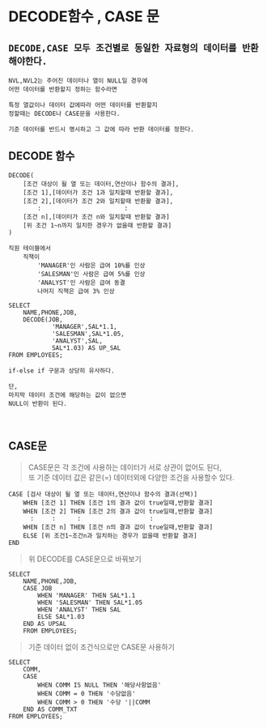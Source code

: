 # DECODE함수 , CASE 문

## `DECODE,CASE 모두 조건별로 동일한 자료형의 데이터를 반환해야한다.`

```
NVL,NVL2는 주어진 데이터나 열이 NULL일 경우에
어떤 데이터를 반환할지 정하는 함수라면

특정 열값이나 데이터 값에따라 어떤 데이터를 반환할지
정할때는 DECODE나 CASE문을 사용한다.

기준 데이터를 반드시 명시하고 그 값에 따라 반환 데이터를 정한다.
```

## DECODE 함수
```
DECODE(
    [조건 대상이 될 열 또는 데이터,연산이나 함수의 결과],
    [조건 1],[데이터가 조건 1과 일치할때 반환할 결과],
    [조건 2],[데이터가 조건 2와 일치할때 반환활 결과],
        :                       :
    [조건 n],[데이터가 조건 n와 일치할때 반환할 결과]
    [위 조건 1~n까지 일치한 경우가 없을때 반환할 결과]
)
```
```
직원 테이블에서 
    직책이
        'MANAGER'인 사람은 급여 10%를 인상
        'SALESMAN'인 사람은 급여 5%를 인상
        'ANALYST'인 사람은 급여 동결
        나머지 직책은 급여 3% 인상

SELECT
    NAME,PHONE,JOB,
    DECODE(JOB,
            'MANAGER',SAL*1.1,
            'SALESMAN',SAL*1.05,
            'ANALYST',SAL,
            SAL*1.03) AS UP_SAL
FROM EMPLOYEES;

if-else if 구문과 상당히 유사하다.

단,
마지막 데이터 조건에 해당하는 값이 없으면
NULL이 반환이 된다.
```

<br>
 
## CASE문
> CASE문은 각 조건에 사용하는 데이터가 서로 상관이 없어도 된다,   
> 또 기준 데이터 값은 같은(=) 데이터외에 다양한 조건을 사용할수 있다.   

```
CASE [검사 대상이 될 열 또는 데이터,연산이나 함수의 결과(선택)]
    WHEN [조건 1] THEN [조건 1의 결과 값이 true일때,반환할 결과]
    WHEN [조건 2] THEN [조건 2의 결과 값이 true일때,반환할 결과]
      :     :      :                   :
    WHEN [조건 n] THEN [조건 n의 결과 값이 true일때,반환할 결과]
    ELSE [위 조건1~조건n과 일치하는 경우가 없을때 반환할 결과]
END
```
> 위 DECODE를 CASE문으로 바꿔보기
```
SELECT
    NAME,PHONE,JOB,
    CASE JOB
        WHEN 'MANAGER' THEN SAL*1.1
        WHEN 'SALESMAN' THEN SAL*1.05
        WHEN 'ANALYST' THEN SAL
        ELSE SAL*1.03
    END AS UPSAL
    FROM EMPLOYEES;
```
> 기준 데이터 없이 조건식으로만 CASE문 사용하기
```
SELECT 
    COMM,
    CASE
        WHEN COMM IS NULL THEN '해당사항없음'
        WHEN COMM = 0 THEN '수당없음'
        WHEN COMM > 0 THEN '수당 '||COMM
    END AS COMM_TXT
FROM EMPLOYEES;
```
